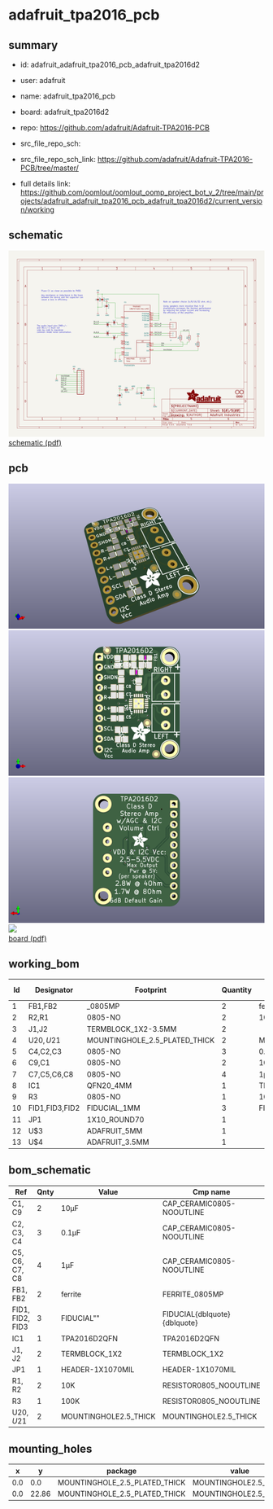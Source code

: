 # adafruit_tpa2016_pcb
 
## summary 
* id: adafruit_adafruit_tpa2016_pcb_adafruit_tpa2016d2
* user: adafruit
* name: adafruit_tpa2016_pcb
* board: adafruit_tpa2016d2
* repo: https://github.com/adafruit/Adafruit-TPA2016-PCB



* src_file_repo_sch: 
* src_file_repo_sch_link: https://github.com/adafruit/Adafruit-TPA2016-PCB/tree/master/
* full details link: https://github.com/oomlout/oomlout_oomp_project_bot_v_2/tree/main/projects/adafruit_adafruit_tpa2016_pcb_adafruit_tpa2016d2/current_version/working  

## schematic  
![](working_schematic_600.png)  
[schematic (pdf)](working_schematic.pdf)  

## pcb  
![](working_3d_600.png) 
![](working_3d_front_600.png)  
![](working_3d_back_600.png)  
![](working_600.png)  
[board (pdf)](working.pdf)  

## working_bom
| Id | Designator | Footprint | Quantity | Designation | Supplier and ref |  | None | 
| --- | --- | --- | --- | --- | --- | --- | --- | 
| 1 | FB1,FB2 | _0805MP | 2 | ferrite |  |  | [''] | 
| 2 | R2,R1 | 0805-NO | 2 | 10K |  |  | [''] | 
| 3 | J1,J2 | TERMBLOCK_1X2-3.5MM | 2 |  |  |  | [''] | 
| 4 | U$20,U$21 | MOUNTINGHOLE_2.5_PLATED_THICK | 2 | MOUNTINGHOLE2.5_THICK |  |  | [''] | 
| 5 | C4,C2,C3 | 0805-NO | 3 | 0.1µF |  |  | [''] | 
| 6 | C9,C1 | 0805-NO | 2 | 10µF |  |  | [''] | 
| 7 | C7,C5,C6,C8 | 0805-NO | 4 | 1µF |  |  | [''] | 
| 8 | IC1 | QFN20_4MM | 1 | TPA2016D2QFN |  |  | [''] | 
| 9 | R3 | 0805-NO | 1 | 100K |  |  | [''] | 
| 10 | FID1,FID3,FID2 | FIDUCIAL_1MM | 3 | FIDUCIAL" |  |  | [''] | 
| 11 | JP1 | 1X10_ROUND70 | 1 |  |  |  | [''] | 
| 12 | U$3 | ADAFRUIT_5MM | 1 |  |  |  | [''] | 
| 13 | U$4 | ADAFRUIT_3.5MM | 1 |  |  |  | [''] | 


## bom_schematic
| Ref | Qnty | Value | Cmp name | Footprint | Description | Vendor | DNP | 
| --- | --- | --- | --- | --- | --- | --- | --- | 
| C1, C9 | 2 | 10µF | CAP_CERAMIC0805-NOOUTLINE | working:0805-NO |  |  |  | 
| C2, C3, C4 | 3 | 0.1µF | CAP_CERAMIC0805-NOOUTLINE | working:0805-NO |  |  |  | 
| C5, C6, C7, C8 | 4 | 1µF | CAP_CERAMIC0805-NOOUTLINE | working:0805-NO |  |  |  | 
| FB1, FB2 | 2 | ferrite | FERRITE_0805MP | working:_0805MP |  |  |  | 
| FID1, FID2, FID3 | 3 | FIDUCIAL"" | FIDUCIAL{dblquote}{dblquote} | working:FIDUCIAL_1MM |  |  |  | 
| IC1 | 1 | TPA2016D2QFN | TPA2016D2QFN | working:QFN20_4MM |  |  |  | 
| J1, J2 | 2 | TERMBLOCK_1X2 | TERMBLOCK_1X2 | working:TERMBLOCK_1X2-3.5MM |  |  |  | 
| JP1 | 1 | HEADER-1X1070MIL | HEADER-1X1070MIL | working:1X10_ROUND70 |  |  |  | 
| R1, R2 | 2 | 10K | RESISTOR0805_NOOUTLINE | working:0805-NO |  |  |  | 
| R3 | 1 | 100K | RESISTOR0805_NOOUTLINE | working:0805-NO |  |  |  | 
| U$20, U$21 | 2 | MOUNTINGHOLE2.5_THICK | MOUNTINGHOLE2.5_THICK | working:MOUNTINGHOLE_2.5_PLATED_THICK |  |  |  | 


## mounting_holes
| x | y | package | value | ref | size | 
| --- | --- | --- | --- | --- | --- | 
| 0.0 | 0.0 | MOUNTINGHOLE_2.5_PLATED_THICK | MOUNTINGHOLE2.5_THICK | U$20 | m3 | 
| 0.0 | 22.86 | MOUNTINGHOLE_2.5_PLATED_THICK | MOUNTINGHOLE2.5_THICK | U$21 | m3 | 


